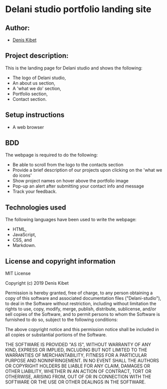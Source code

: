 # Delani studio portfolio landing site

## Author:
- [Denis Kibet](https://github.com/Kibet1816)

## Project description:
This is the landing page for Delani studio and shows the following:

- The logo of Delani studio,
- An about us section,
- A 'what we do' section,
- Portfolio section,
- Contact section.
 
## Setup instructions
- A web browser

## BDD
The webpage is required to do the following:

- Be able to scroll from the logo to the contacts section
- Provide a brief description of our projects upon clicking on the 'what we do icons'
- Show project names on hover above the portfolio image
- Pop-up an alert after submitting your contact info and message
- Track your feedback.

## Technologies used
The following languages have been used to write the webpage:
- HTML,
- JavaScript,
- CSS, and
- Markdown.

## License and copyright information

MIT License

Copyright (c) 2019 Denis Kibet

Permission is hereby granted, free of charge, to any person obtaining a copy
of this software and associated documentation files ("Delani-studio"), to deal
in the Software without restriction, including without limitation the rights
to use, copy, modify, merge, publish, distribute, sublicense, and/or sell
copies of the Software, and to permit persons to whom the Software is
furnished to do so, subject to the following conditions:

The above copyright notice and this permission notice shall be included in all
copies or substantial portions of the Software.

THE SOFTWARE IS PROVIDED "AS IS", WITHOUT WARRANTY OF ANY KIND, EXPRESS OR
IMPLIED, INCLUDING BUT NOT LIMITED TO THE WARRANTIES OF MERCHANTABILITY,
FITNESS FOR A PARTICULAR PURPOSE AND NONINFRINGEMENT. IN NO EVENT SHALL THE
AUTHORS OR COPYRIGHT HOLDERS BE LIABLE FOR ANY CLAIM, DAMAGES OR OTHER
LIABILITY, WHETHER IN AN ACTION OF CONTRACT, TORT OR OTHERWISE, ARISING FROM,
OUT OF OR IN CONNECTION WITH THE SOFTWARE OR THE USE OR OTHER DEALINGS IN THE
SOFTWARE.
